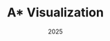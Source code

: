 ---
layout: project
type: project
image: img/astar-viz/demo.png
title: "A* Visualization"
date: 2025
published: true
labels:
  - C++
  - Computational Geometry
summary: "A visualization for the A* pathfinding algorithm for a 3 degree of freedom robot."
project_url: "https://github.com/tom21100227/Astar-Visualization"
---